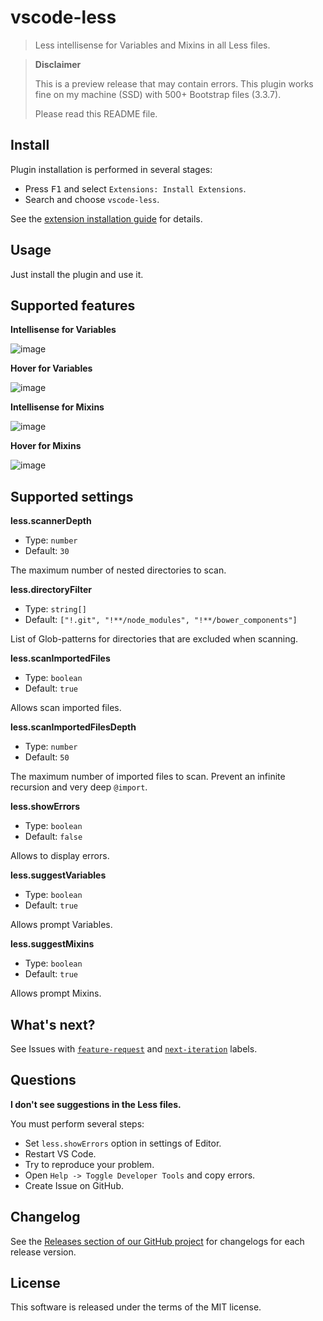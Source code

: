 # vscode-less

> Less intellisense for Variables and Mixins in all Less files.

> **Disclaimer**
>
> This is a preview release that may contain errors. This plugin works fine on my machine (SSD) with 500+ Bootstrap files (3.3.7).
>
> Please read this README file.

## Install

Plugin installation is performed in several stages:

  * Press <kbd>F1</kbd> and select `Extensions: Install Extensions`.
  * Search and choose `vscode-less`.

See the [extension installation guide](https://code.visualstudio.com/docs/editor/extension-gallery) for details.

## Usage

Just install the plugin and use it.

## Supported features

**Intellisense for Variables**

![image](https://cloud.githubusercontent.com/assets/7034281/19390685/d4237550-9231-11e6-88d3-852d47bc1ae5.png)

**Hover for Variables**

![image](https://cloud.githubusercontent.com/assets/7034281/19390703/ec3310d8-9231-11e6-93fa-025c68a2dee7.png)

**Intellisense for Mixins**

![image](https://cloud.githubusercontent.com/assets/7034281/19390713/fa03fe2a-9231-11e6-8286-ae99669963d1.png)

**Hover for Mixins**

![image](https://cloud.githubusercontent.com/assets/7034281/19390728/065f0138-9232-11e6-967f-497ceb57ecf9.png)

## Supported settings

**less.scannerDepth**

  * Type: `number`
  * Default: `30`

The maximum number of nested directories to scan.

**less.directoryFilter**

  * Type: `string[]`
  * Default: `["!.git", "!**/node_modules", "!**/bower_components"]`

List of Glob-patterns for directories that are excluded when scanning.

**less.scanImportedFiles**

  * Type: `boolean`
  * Default: `true`

Allows scan imported files.

**less.scanImportedFilesDepth**

  * Type: `number`
  * Default: `50`

The maximum number of imported files to scan. Prevent an infinite recursion and very deep `@import`.

**less.showErrors**

  * Type: `boolean`
  * Default: `false`

Allows to display errors.

**less.suggestVariables**

  * Type: `boolean`
  * Default: `true`

Allows prompt Variables.

**less.suggestMixins**

  * Type: `boolean`
  * Default: `true`

Allows prompt Mixins.

## What's next?

See Issues with [`feature-request`](https://github.com/mrmlnc/vscode-less/issues?q=is%3Aissue+is%3Aopen+label%3Afeature-request) and [`next-iteration`](https://github.com/mrmlnc/vscode-less/issues?q=is%3Aissue+is%3Aopen+label%3Anext-iteration) labels.

## Questions

**I don't see suggestions in the Less files.**

You must perform several steps:

  * Set `less.showErrors` option in settings of Editor.
  * Restart VS Code.
  * Try to reproduce your problem.
  * Open `Help -> Toggle Developer Tools` and copy errors.
  * Create Issue on GitHub.

## Changelog

See the [Releases section of our GitHub project](https://github.com/mrmlnc/vscode-less/releases) for changelogs for each release version.

## License

This software is released under the terms of the MIT license.
